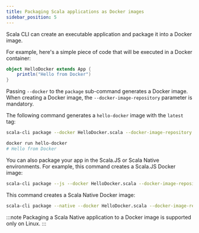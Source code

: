 ```yaml
---
title: Packaging Scala applications as Docker images
sidebar_position: 5
---
```


Scala CLI can create an executable application and package it into a Docker image.

For example, here's a simple piece of code that will be executed in a Docker container:

```scala title=HelloDocker.scala
object HelloDocker extends App {
    println("Hello from Docker")
}
```

Passing `--docker` to the `package` sub-command generates a Docker image. When creating a Docker image, the `--docker-image-repository` parameter is mandatory.

The following command generates a `hello-docker` image with the `latest` tag:

```bash
scala-cli package --docker HelloDocker.scala --docker-image-repository hello-docker
```

<!-- Expected:
Started building docker image with your application
docker run hello-docker:latest
-->

```bash
docker run hello-docker
# Hello from Docker
```

<!-- Expected:
Hello from Docker
-->

You can also package your app in the Scala.JS or Scala Native environments.
For example, this command creates a Scala.JS Docker image:

```bash
scala-cli package --js --docker HelloDocker.scala --docker-image-repository hello-docker
```
<!-- Expected:
Started building docker image with your application
docker run hello-docker:latest
-->

This command creates a Scala Native Docker image:

```bash ignore
scala-cli package --native --docker HelloDocker.scala --docker-image-repository hello-docker
```

:::note
Packaging a Scala Native application to a Docker image is supported only on Linux.
:::
